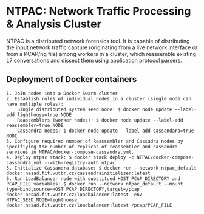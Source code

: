 # NTPAC: Network Traffic Processing & Analysis Cluster
NTPAC is a distributed network forensics tool. 
It is capable of distributing the input network traffic capture (originating from a live network interface or from a PCAP/ng file) among workers in a cluster, which reassemble existing L7 conversations and dissect them using application protocol parsers.


## Deployment of Docker containers
```
1. Join nodes into a Docker Swarm cluster
2. Establish roles of individual nodes in a cluster (single node can have multiple roles):
	Single distributed system seed node: $ docker node update --label-add lighthouse=true NODE
	Reassemblers (worker nodes): $ docker node update --label-add reassembler=true NODE
	Cassandra nodes: $ docker node update --label-add cassandara=true NODE
3. Configure required number of Reassembler and Cassadra nodes by specifiying the number of replicas of reassembler and cassandra services in NTPAC/docker-compose-cassandra.yml.
4. Deploy ntpac stack: $ docker stack deploy -c NTPAC/docker-compose-cassandra.yml --with-registry-auth ntpac
5. Initialize Cassandra database: $ docker run --network ntpac_default docker.nesad.fit.vutbr.cz/cassandrainitializer:latest
6. Run LoadBalancer node with substitued HOST_PCAP_DIRECTORY and PCAP_FILE variables: $ docker run --network ntpac_default --mount type=bind,source=HOST_PCAP_DIRECTORY,target=/pcap docker.nesad.fit.vutbr.cz/loadbalancer:latest -env NTPAC_SEED_NODE=lighthouse docker.nesad.fit.vutbr.cz/loadbalancer:latest /pcap/PCAP_FILE
```